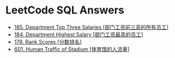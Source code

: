 # LeetCode SQL Answers

- [185. Department Top Three Salaries [部门工资前三高的所有员工]](./answers/185.sql)
- [184. Department Highest Salary [部门工资最高的员工]](./answers/184.sql)
- [178. Rank Scores [分数排名]](./answers/178.sql)
- [601. Human Traffic of Stadium [体育馆的人流量]](./answers/601.sql)